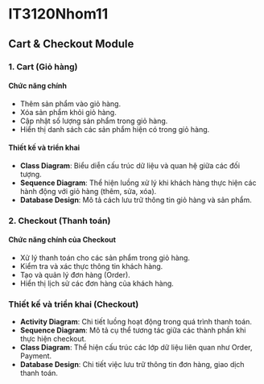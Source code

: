# IT3120Nhom11

## Cart & Checkout Module

### 1. Cart (Giỏ hàng)

#### Chức năng chính

- Thêm sản phẩm vào giỏ hàng.
- Xóa sản phẩm khỏi giỏ hàng.
- Cập nhật số lượng sản phẩm trong giỏ hàng.
- Hiển thị danh sách các sản phẩm hiện có trong giỏ hàng.

#### Thiết kế và triển khai

- **Class Diagram**: Biểu diễn cấu trúc dữ liệu và quan hệ giữa các đối tượng.
- **Sequence Diagram**: Thể hiện luồng xử lý khi khách hàng thực hiện các hành động với giỏ hàng (thêm, sửa, xóa).
- **Database Design**: Mô tả cách lưu trữ thông tin giỏ hàng và sản phẩm.

### 2. Checkout (Thanh toán)

#### Chức năng chính của Checkout

- Xử lý thanh toán cho các sản phẩm trong giỏ hàng.
- Kiểm tra và xác thực thông tin khách hàng.
- Tạo và quản lý đơn hàng (Order).
- Hiển thị lịch sử các đơn hàng của khách hàng.

### Thiết kế và triển khai (Checkout)

- **Activity Diagram**: Chi tiết luồng hoạt động trong quá trình thanh toán.
- **Sequence Diagram**: Mô tả cụ thể tương tác giữa các thành phần khi thực hiện checkout.
- **Class Diagram**: Thể hiện cấu trúc các lớp dữ liệu liên quan như Order, Payment.
- **Database Design**: Chi tiết việc lưu trữ thông tin đơn hàng, giao dịch thanh toán.
